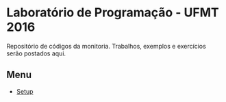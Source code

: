 # **L**aboratório de **P**rogramação - **UFMT 2016**

Repositório de códigos da monitoria. Trabalhos, exemplos e exercícios serão postados aqui.

## Menu
* [Setup](https://github.com/degumes/lp/tree/master/setup)
